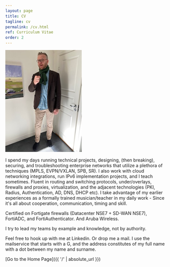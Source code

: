 ```yaml
---
layout: page
title: CV
tagline: cv
permalink: /cv.html
ref: Curriculum Vitae
order: 2
---
```


![Me](/jag.jpg)

I spend my days running technical projects, designing, (then breaking), securing, and troubleshooting enterprise networks that utilize a plethora of techniques (MPLS, EVPN/VXLAN, SPB, SR). I also work with cloud networking integrations, run IPv6 implementation projects, and I teach sometimes. Fluent in routing and switching protocols, under/overlays, firewalls and proxies, virtualization, and the adjacent technologies (PKI, Radius, Authentication, AD, DNS, DHCP etc). I take advantage of my earlier experiences as a formally trained musician/teacher in my daily work - Since it's all about cooperation, communication, timing and skill.

Certified on Fortigate firewalls (Datacenter NSE7 + SD-WAN NSE7), FortiADC, and FortiAuthenticator. And Aruba Wireless.

I try to lead my teams by example and knowledge, not by authority.

Feel free to hook up with me at Linkedin. Or drop me a mail.
I use the mailservice that starts with a G, and the address constitutes of my full name with a dot between my name and surname. 

[Go to the Home Page]({{ '/' | absolute_url }})